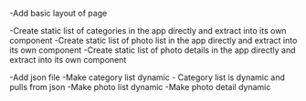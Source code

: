 -Add basic layout of page

-Create static list of categories in the app directly and extract into its own component
-Create static list of photo list in the app directly and extract into its own component
-Create static list of photo details in the app directly and extract into its own component

-Add json file
-Make category list dynamic - Category list is dynamic and pulls from json
-Make photo list dynamic
-Make photo detail dynamic
